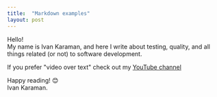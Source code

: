 ```yaml
---
title:  "Markdown examples"
layout: post
---
```


Hello!  
My name is Ivan Karaman, and here I write about testing, quality, and all things related (or not) to software development.

If you prefer "video over text" check out my [YouTube channel](https://www.youtube.com/c/ivanandcode/videos)

Happy reading! 😊  
Ivan Karaman.